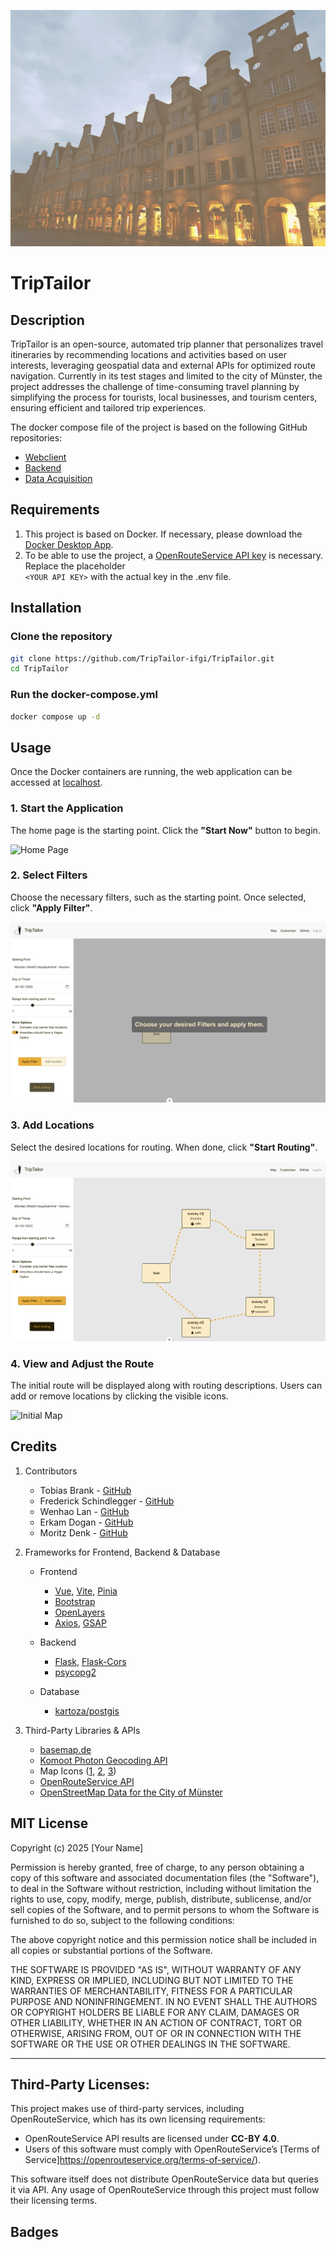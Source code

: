 ![Start Image](assets/start_image.jpg)

# TripTailor

## Description

TripTailor is an open-source, automated trip planner that personalizes travel itineraries by recommending locations and activities based on user interests, leveraging geospatial data and external APIs for optimized route navigation. Currently in its test stages and limited to the city of Münster, the project addresses the challenge of time-consuming travel planning by simplifying the process for tourists, local businesses, and tourism centers, ensuring efficient and tailored trip experiences.

The docker compose file of the project is based on the following GitHub repositories:
- [Webclient](https://github.com/TripTailor-ifgi/webclient)
- [Backend](https://github.com/TripTailor-ifgi/backend)
- [Data Acquisition](https://github.com/TripTailor-ifgi/data_acquisition)

## Requirements

1. This project is based on Docker. If necessary, please download the [Docker Desktop App](https://www.docker.com/products/docker-desktop/).
2. To be able to use the project, a [OpenRouteService API key](https://openrouteservice.org/) is necessary. Replace the placeholder <br> `<YOUR API KEY>` with the actual key in the .env file.

## Installation

### Clone the repository

```bash
git clone https://github.com/TripTailor-ifgi/TripTailor.git
cd TripTailor
```

### Run the docker-compose.yml

```bash
docker compose up -d
```

## Usage

Once the Docker containers are running, the web application can be accessed at [localhost](http://localhost:5173).

### 1. Start the Application  
The home page is the starting point. Click the **"Start Now"** button to begin.

![Home Page](assets/start_page.png)

### 2. Select Filters  
Choose the necessary filters, such as the starting point. Once selected, click **"Apply Filter"**.

![Choose Filters](assets/quiz_filters.png)

### 3. Add Locations  
Select the desired locations for routing. When done, click **"Start Routing"**.

![Add Locations](assets/add_location.png)

### 4. View and Adjust the Route  
The initial route will be displayed along with routing descriptions. Users can add or remove locations by clicking the visible icons.

![Initial Map](assets/map_initialroute.png)

## Credits

1. Contributors
   - Tobias Brank - [GitHub](https://github.com/TobiasBrand-GI)
   - Frederick Schindlegger - [GitHub](https://github.com/f-schi)
   - Wenhao Lan - [GitHub](https://github.com/whlan02)
   - Erkam Dogan - [GitHub](https://github.com/rkmd0)
   - Moritz Denk - [GitHub](https://github.com/denkmoritz)

2. Frameworks for Frontend, Backend & Database
    - Frontend
        - [Vue](https://vuejs.org/), [Vite](https://vite.dev/), [Pinia](https://pinia.vuejs.org/)
        - [Bootstrap](https://getbootstrap.com/)
        - [OpenLayers](https://openlayers.org/)
        - [Axios](https://axios-http.com/), [GSAP](https://gsap.com/)

    - Backend
        - [Flask](https://flask.palletsprojects.com/en/stable/), [Flask-Cors](https://pypi.org/project/Flask-Cors/)
        - [psycopg2](https://www.psycopg.org/docs/)

    - Database
        - [kartoza/postgis](https://hub.docker.com/r/kartoza/postgis/)

3. Third-Party Libraries & APIs
    - [basemap.de](https://basemap.de/)
    - [Komoot Photon Geocoding API](https://photon.komoot.io/)
    - Map Icons ([1](https://uxwing.com/), [2](https://icons.getbootstrap.com/), [3](https://www.svgrepo.com/))
    - [OpenRouteService API](https://openrouteservice.org/)
    - [OpenStreetMap Data for the City of Münster](https://opendata.stadt-muenster.de/dataset/openstreetmaps-rohdaten-f%C3%BCr-m%C3%BCnster)

## MIT License

Copyright (c) 2025 [Your Name]

Permission is hereby granted, free of charge, to any person obtaining a copy of this software and associated documentation files (the "Software"), to deal in the Software without restriction, including without limitation the rights to use, copy, modify, merge, publish, distribute, sublicense, and/or sell copies of the Software, and to permit persons to whom the Software is furnished to do so, subject to the following conditions:

The above copyright notice and this permission notice shall be included in all copies or substantial portions of the Software.

THE SOFTWARE IS PROVIDED "AS IS", WITHOUT WARRANTY OF ANY KIND, EXPRESS OR IMPLIED, INCLUDING BUT NOT LIMITED TO THE WARRANTIES OF MERCHANTABILITY, FITNESS FOR A PARTICULAR PURPOSE AND NONINFRINGEMENT. IN NO EVENT SHALL THE AUTHORS OR COPYRIGHT HOLDERS BE LIABLE FOR ANY CLAIM, DAMAGES OR OTHER LIABILITY, WHETHER IN AN ACTION OF CONTRACT, TORT OR OTHERWISE, ARISING FROM, OUT OF OR IN CONNECTION WITH THE SOFTWARE OR THE USE OR OTHER DEALINGS IN THE SOFTWARE.

---

## Third-Party Licenses:
This project makes use of third-party services, including OpenRouteService, which has its own licensing requirements:

- OpenRouteService API results are licensed under **CC-BY 4.0**.
- Users of this software must comply with OpenRouteService’s [Terms of Service]https://openrouteservice.org/terms-of-service/).

This software itself does not distribute OpenRouteService data but queries it via API. Any usage of OpenRouteService through this project must follow their licensing terms.

## Badges
